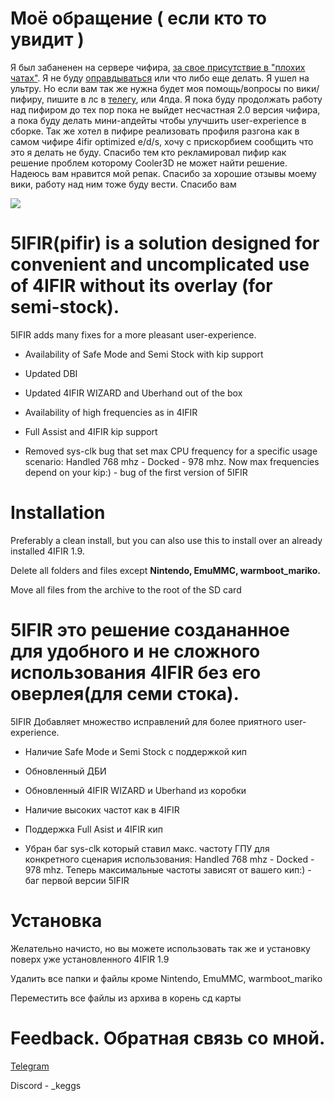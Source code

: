 # Моё обращение ( если кто то увидит ) 

Я был забаненен на сервере чифира, [за свое присутствие в "плохих чатах"](https://t.me/kef4ir/48074/488221). Я не буду [оправдываться](https://t.me/kef4ir/1/489551) или что либо еще делать. Я ушел на ультру. Но если вам так же нужна будет моя помощь/вопросы по вики/пифиру, пишите в лс в [телегу](https://t.me/k1gsss), или 4пда. Я пока буду продолжать работу над пифиром до тех пор пока не выйдет несчастная 2.0 версия чифира, а пока буду делать мини-апдейты чтобы улучшить user-experience в сборке. Так же хотел в пифире реализовать профиля разгона как в самом чифире 4ifir optimized e/d/s, хочу с прискорбием сообщить что это я делать не буду. Спасибо тем кто рекламировал пифир как решение проблем которому Cooler3D не может найти решение. Надеюсь вам нравится мой репак. Спасибо за хорошие отзывы моему вики, работу над ним тоже буду вести. Спасибо вам







![](https://i.imgur.com/xf7rVd8.png)

# 5IFIR(pifir) is a solution designed for convenient and uncomplicated use of 4IFIR without its overlay (for semi-stock).

5IFIR adds many fixes for a more pleasant user-experience.

* Availability of Safe Mode and Semi Stock with kip support

* Updated DBI

* Updated 4IFIR WIZARD and Uberhand out of the box

* Availability of high frequencies as in 4IFIR 

* Full Assist and 4IFIR kip support

* Removed sys-clk bug that set max CPU frequency for a specific usage scenario: Handled 768 mhz - Docked - 978 mhz. Now max frequencies depend on your kip:) - bug of the first version of 5IFIR

# Installation 

Preferably a clean install, but you can also use this to install over an already installed 4IFIR 1.9.

Delete all folders and files except **Nintendo, EmuMMC, warmboot_mariko.**

Move all files from the archive to the root of the SD card

# 5IFIR это решение создананное для удобного и не сложного использования 4IFIR без его оверлея(для семи стока).

5IFIR Добавляет множество исправлений для более приятного user-experience.

* Наличие Safe Mode и Semi Stock с поддержкой кип

* Обновленный ДБИ

* Обновленный 4IFIR WIZARD и Uberhand из коробки

* Наличие высоких частот как в 4IFIR 

* Поддержка Full Asist и 4IFIR кип

* Убран баг sys-clk который ставил макс. частоту ГПУ для конкретного сценария использования: Handled 768 mhz - Docked - 978 mhz. Теперь максимальные частоты зависят от вашего кип:) - баг первой версии 5IFIR

# Установка 

Желательно начисто, но вы можете использовать так же и установку поверх уже установленного 4IFIR 1.9

Удалить все папки и файлы кроме Nintendo, EmuMMC, warmboot_mariko

Переместить все файлы из архива в корень сд карты



# Feedback. Обратная связь со мной.

[Telegram](https://t.me/k1gsss)



Discord - _keggs
